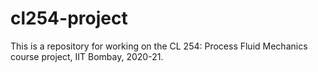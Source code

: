 # cl254-project
This is a repository for working on the CL 254: Process Fluid Mechanics course project, IIT Bombay, 2020-21.
